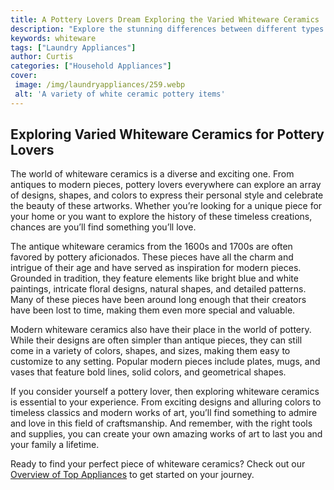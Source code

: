 ```yaml
---
title: A Pottery Lovers Dream Exploring the Varied Whiteware Ceramics
description: "Explore the stunning differences between different types of whiteware ceramic pottery and discover the perfect piece that fits your desires Learn about the rich history of pottery and take a journey through the world of handmade craftsmanship"
keywords: whiteware
tags: ["Laundry Appliances"]
author: Curtis
categories: ["Household Appliances"]
cover: 
 image: /img/laundryappliances/259.webp
 alt: 'A variety of white ceramic pottery items'
---
```

## Exploring Varied Whiteware Ceramics for Pottery Lovers

The world of whiteware ceramics is a diverse and exciting one. From antiques to modern pieces, pottery lovers everywhere can explore an array of designs, shapes, and colors to express their personal style and celebrate the beauty of these artworks. Whether you’re looking for a unique piece for your home or you want to explore the history of these timeless creations, chances are you’ll find something you’ll love. 

The antique whiteware ceramics from the 1600s and 1700s are often favored by pottery aficionados. These pieces have all the charm and intrigue of their age and have served as inspiration for modern pieces. Grounded in tradition, they feature elements like bright blue and white paintings, intricate floral designs, natural shapes, and detailed patterns. Many of these pieces have been around long enough that their creators have been lost to time, making them even more special and valuable. 

Modern whiteware ceramics also have their place in the world of pottery. While their designs are often simpler than antique pieces, they can still come in a variety of colors, shapes, and sizes, making them easy to customize to any setting. Popular modern pieces include plates, mugs, and vases that feature bold lines, solid colors, and geometrical shapes. 

If you consider yourself a pottery lover, then exploring whiteware ceramics is essential to your experience. From exciting designs and alluring colors to timeless classics and modern works of art, you’ll find something to admire and love in this field of craftsmanship. And remember, with the right tools and supplies, you can create your own amazing works of art to last you and your family a lifetime. 

Ready to find your perfect piece of whiteware ceramics? Check out our [Overview of Top Appliances](./pages/appliance-overview) to get started on your journey.
